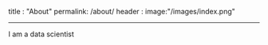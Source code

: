 
title : "About" 
permalink: /about/
header : 
  image:"/images/index.png"

______________________
I am a data scientist
